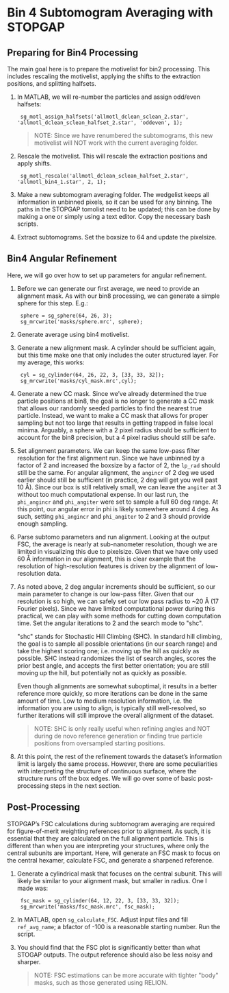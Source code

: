 # Bin 4 Subtomogram Averaging with STOPGAP

## Preparing for Bin4 Processing

The main goal here is to prepare the motivelist for bin2 processing.
This includes rescaling the motivelist, applying the shifts to the extraction positions, and splitting halfsets.

1. In MATLAB, we will re-number the particles and assign odd/even halfsets:

        sg_motl_assign_halfsets('allmotl_dclean_sclean_2.star', 'allmotl_dclean_sclean_halfset_2.star', 'oddeven', 1);

    >NOTE: Since we have renumbered the subtomograms, this new motivelist will NOT work with the current averaging folder.

2. Rescale the motivelist.
This will rescale the extraction positions and apply shifts.

        sg_motl_rescale('allmotl_dclean_sclean_halfset_2.star', 'allmotl_bin4_1.star', 2, 1);

3. Make a new subtomogram averaging folder.
The wedgelist keeps all information in unbinned pixels, so it can be used for any binning.
The paths in the STOPGAP tomolist need to be updated; this can be done by making a one or simply using a text editor.
Copy the necessary bash scripts.

4. Extract subtomograms.
Set the boxsize to 64 and update the pixelsize.

## Bin4 Angular Refinement

Here, we will go over how to set up parameters for angular refinement.

1. Before we can generate our first average, we need to provide an alignment mask.
As with our bin8 processing, we can generate a simple sphere for this step.
E.g.:

        sphere = sg_sphere(64, 26, 3);
        sg_mrcwrite('masks/sphere.mrc', sphere);

2. Generate average using bin4 motivelist.

3. Generate a new alignment mask.
A cylinder should be sufficient again, but this time make one that only includes the outer structured layer.
For my average, this works:

        cyl = sg_cylinder(64, 26, 22, 3, [33, 33, 32]);
        sg_mrcwrite('masks/cyl_mask.mrc',cyl);

4. Generate a new CC mask.
Since we’ve already determined the true particle positions at bin8, the goal is no longer to generate a CC mask that allows our randomly seeded particles to find the nearest true particle.
Instead, we want to make a CC mask that allows for proper sampling but not too large that results in getting trapped in false local minima.
Arguably, a sphere with a 2 pixel radius should be sufficient to account for the bin8 precision, but a 4 pixel radius should still be safe.

5. Set alignment parameters.
We can keep the same low-pass filter resolution for the first alignment run.
Since we have unbinned by a factor of 2 and increased the boxsize by a factor of 2, the `lp_rad` should still be the same.
For angular alignment, the `angincr` of 2 deg we used earlier should still be sufficient (in practice, 2 deg will get you well past 10 Å).
Since our box is still relatively small, we can leave the `angiter` at 3 without too much computational expense.
In our last run, the `phi_angincr` and `phi_angiter` were set to sample a full 60 deg range.
At this point, our angular error in phi is likely somewhere around 4 deg.
As such, setting `phi_angincr` and `phi_angiter` to 2 and 3 should provide enough sampling.

6. Parse subtomo parameters and run alignment.
Looking at the output FSC, the average is nearly at sub-nanometer resolution, though we are limited in visualizing this due to pixelsize.
Given that we have only used 60 Å information in our alignment, this is clear example that the resolution of high-resolution features is driven by the alignment of low-resolution data.

7. As noted above, 2 deg angular increments should be sufficient, so our main parameter to change is our low-pass filter.
Given that our resolution is so high, we can safely set our low pass radius to ~20 Å (17 Fourier pixels).
Since we have limited computational power during this practical, we can play with some methods for cutting down computation time.
Set the angular iterations to 2 and the search mode to "shc".

    "shc" stands for Stochastic Hill Climbing (SHC).
    In standard hill climbing, the goal is to sample all possible orientations (in our search range) and take the highest scoring one; i.e. moving up the hill as quickly as possible.
    SHC instead randomizes the list of search angles, scores the prior best angle, and accepts the first better orientation; you are still moving up the hill, but potentially not as quickly as possible.

    Even though alignments are somewhat suboptimal, it results in a better reference more quickly, so more iterations can be done in the same amount of time.
    Low to medium resolution information, i.e. the information you are using to align, is typically still well-resolved, so further iterations will still improve the overall alignment of the dataset.

    >NOTE: SHC is only really useful when refining angles and NOT during de novo reference generation or finding true particle positions from oversampled starting positions.

8. At this point, the rest of the refinement towards the dataset’s information limit is largely the same process.
However, there are some peculiarities with interpreting the structure of continuous surface, where the structure runs off the box edges.
We will go over some of basic post-processing steps in the next section.

## Post-Processing

STOPGAP’s FSC calculations during subtomogram averaging are required for figure-of-merit weighting references prior to alignment.
As such, it is essential that they are calculated on the full alignment particle.
This is different than when you are interpreting your structures, where only the central subunits are important.
Here, will generate an FSC mask to focus on the central hexamer, calculate FSC, and generate a sharpened reference.

1. Generate a cylindrical mask that focuses on the central subunit.
This will likely be similar to your alignment mask, but smaller in radius.
One I made was:

        fsc_mask = sg_cylinder(64, 12, 22, 3, [33, 33, 32]);
        sg_mrcwrite('masks/fsc_mask.mrc', fsc_mask);

2. In MATLAB, open `sg_calculate_FSC`.
Adjust input files and fill `ref_avg_name`; a bfactor of -100 is a reasonable starting number.
Run the script.

3. You should find that the FSC plot is significantly better than what STOGAP outputs.
The output reference should also be less noisy and sharper.

    >NOTE: FSC estimations can be more accurate with tighter "body" masks, such as those generated using RELION.
